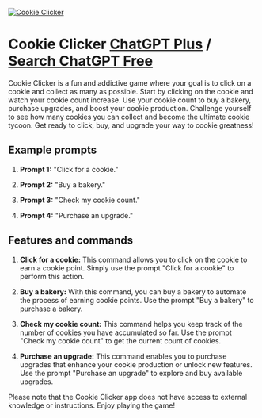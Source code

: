 
[![Cookie Clicker](https://files.oaiusercontent.com/file-D397CQb1OxS8iE9JzwyUdDrK?se=2123-10-16T03%3A19%3A17Z&sp=r&sv=2021-08-06&sr=b&rscc=max-age%3D31536000%2C%20immutable&rscd=attachment%3B%20filename%3Df073d932-20b7-4a11-881d-bd4d2904b290.png&sig=EmvsGa7AL1I/uQCT3l4jTC/LWN2DjYBaYjyERyqenvA%3D)](https://chat.openai.com/g/g-g0b22bvqB-cookie-clicker)

# Cookie Clicker [ChatGPT Plus](https://chat.openai.com/g/g-g0b22bvqB-cookie-clicker) / [Search ChatGPT Free](https://gptcall.net/index.html#/?search=Cookie%20Clicker)

Cookie Clicker is a fun and addictive game where your goal is to click on a cookie and collect as many as possible. Start by clicking on the cookie and watch your cookie count increase. Use your cookie count to buy a bakery, purchase upgrades, and boost your cookie production. Challenge yourself to see how many cookies you can collect and become the ultimate cookie tycoon. Get ready to click, buy, and upgrade your way to cookie greatness!

## Example prompts

1. **Prompt 1:** "Click for a cookie."

2. **Prompt 2:** "Buy a bakery."

3. **Prompt 3:** "Check my cookie count."

4. **Prompt 4:** "Purchase an upgrade."

## Features and commands

1. **Click for a cookie:** This command allows you to click on the cookie to earn a cookie point. Simply use the prompt "Click for a cookie" to perform this action.

2. **Buy a bakery:** With this command, you can buy a bakery to automate the process of earning cookie points. Use the prompt "Buy a bakery" to purchase a bakery.

3. **Check my cookie count:** This command helps you keep track of the number of cookies you have accumulated so far. Use the prompt "Check my cookie count" to get the current count of cookies.

4. **Purchase an upgrade:** This command enables you to purchase upgrades that enhance your cookie production or unlock new features. Use the prompt "Purchase an upgrade" to explore and buy available upgrades.

Please note that the Cookie Clicker app does not have access to external knowledge or instructions. Enjoy playing the game!


